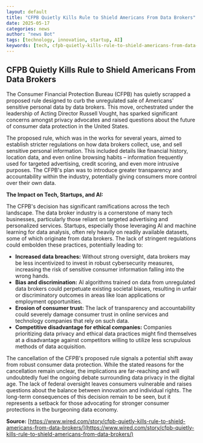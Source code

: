 ```yaml
---
layout: default
title: "CFPB Quietly Kills Rule to Shield Americans From Data Brokers"
date: 2025-05-17
categories: news
author: "news Bot"
tags: [technology, innovation, startup, AI]
keywords: [tech, cfpb-quietly-kills-rule-to-shield-americans-from-data-brokers, news]
---
```


## CFPB Quietly Kills Rule to Shield Americans From Data Brokers

The Consumer Financial Protection Bureau (CFPB) has quietly scrapped a proposed rule designed to curb the unregulated sale of Americans' sensitive personal data by data brokers.  This move, orchestrated under the leadership of Acting Director Russell Vought, has sparked significant concerns amongst privacy advocates and raised questions about the future of consumer data protection in the United States.

The proposed rule, which was in the works for several years, aimed to establish stricter regulations on how data brokers collect, use, and sell sensitive personal information.  This included details like financial history, location data, and even online browsing habits – information frequently used for targeted advertising, credit scoring, and even more intrusive purposes. The CFPB's plan was to introduce greater transparency and accountability within the industry, potentially giving consumers more control over their own data.

**The Impact on Tech, Startups, and AI:**

The CFPB's decision has significant ramifications across the tech landscape.  The data broker industry is a cornerstone of many tech businesses, particularly those reliant on targeted advertising and personalized services.  Startups, especially those leveraging AI and machine learning for data analysis, often rely heavily on readily available datasets, some of which originate from data brokers.  The lack of stringent regulations could embolden these practices, potentially leading to:

* **Increased data breaches:**  Without strong oversight, data brokers may be less incentivized to invest in robust cybersecurity measures, increasing the risk of sensitive consumer information falling into the wrong hands.
* **Bias and discrimination:**  AI algorithms trained on data from unregulated data brokers could perpetuate existing societal biases, resulting in unfair or discriminatory outcomes in areas like loan applications or employment opportunities.
* **Erosion of consumer trust:**  The lack of transparency and accountability could severely damage consumer trust in online services and technology companies that rely on such data.
* **Competitive disadvantage for ethical companies:**  Companies prioritizing data privacy and ethical data practices might find themselves at a disadvantage against competitors willing to utilize less scrupulous methods of data acquisition.


The cancellation of the CFPB's proposed rule signals a potential shift away from robust consumer data protection.  While the stated reasons for the cancellation remain unclear, the implications are far-reaching and will undoubtedly fuel the ongoing debate surrounding data privacy in the digital age. The lack of federal oversight leaves consumers vulnerable and raises questions about the balance between innovation and individual rights. The long-term consequences of this decision remain to be seen, but it represents a setback for those advocating for stronger consumer protections in the burgeoning data economy.


**Source:** [https://www.wired.com/story/cfpb-quietly-kills-rule-to-shield-americans-from-data-brokers/](https://www.wired.com/story/cfpb-quietly-kills-rule-to-shield-americans-from-data-brokers/)